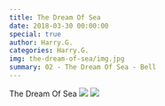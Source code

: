 ```yaml
---
title: The Dream Of Sea
date: 2018-03-30 00:00:00
special: true
author: Harry.G.
categories: Harry.G.
img: the-dream-of-sea/img.jpg
summary: 02 - The Dream Of Sea - Bell
---
```


The Dream Of Sea
![](img.jpg)
![](cover.jpg)
